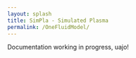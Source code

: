 ```yaml
---
layout: splash
title: SimPla - Simulated Plasma
permalink: /OneFluidModel/
---
```


Documentation working in progress, uajo!
